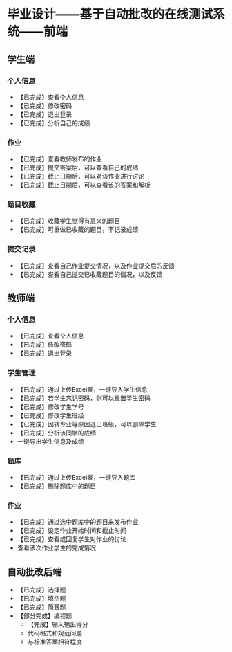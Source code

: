# 毕业设计——基于自动批改的在线测试系统——前端

## 学生端

### 个人信息
- 【已完成】查看个人信息
- 【已完成】修改密码
- 【已完成】退出登录
- 【已完成】分析自己的成绩
### 作业
- 【已完成】查看教师发布的作业
- 【已完成】提交答案后，可以查看自己的成绩
- 【已完成】截止日期后，可以对该作业进行讨论
- 【已完成】截止日期后，可以查看该的答案和解析
### 题目收藏
- 【已完成】收藏学生觉得有意义的题目
- 【已完成】可重做已收藏的题目，不记录成绩

### 提交记录
- 【已完成】查看自己作业提交情况，以及作业提交后的反馈
- 【已完成】查看自己提交已收藏题目的情况，以及反馈

## 教师端

### 个人信息
- 【已完成】查看个人信息
- 【已完成】修改密码
- 【已完成】退出登录
### 学生管理
- 【已完成】通过上传Excel表，一键导入学生信息
- 【已完成】若学生忘记密码，则可以重置学生密码
- 【已完成】修改学生学号
- 【已完成】修改学生班级
- 【已完成】因转专业等原因退出班级，可以删除学生
- 【已完成】分析该同学的成绩
- 一键导出学生信息及成绩
### 题库
- 【已完成】通过上传Excel表，一键导入题库
- 【已完成】删除题库中的题目
### 作业
- 【已完成】通过选中题库中的题目来发布作业
- 【已完成】设定作业开始时间和截止时间
- 【已完成】查看或回复学生对作业的讨论
- 查看该次作业学生的完成情况

## 自动批改后端

- 【已完成】选择题
- 【已完成】填空题
- 【已完成】简答题
- 【部分完成】编程题
    * 【完成】输入输出得分
    * 代码格式和规范问题
    * 与标准答案相符程度
